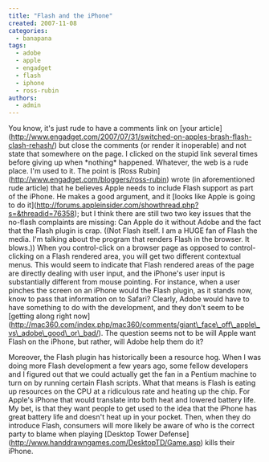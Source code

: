 ```yaml
---
title: "Flash and the iPhone"
created: 2007-11-08
categories: 
  - banapana
tags: 
  - adobe
  - apple
  - engadget
  - flash
  - iphone
  - ross-rubin
authors: 
  - admin
---
```


You know, it's just rude to have a comments link on \[your article\](http://www.engadget.com/2007/07/31/switched-on-apples-brash-flash-clash-rehash/) but close the comments (or render it inoperable) and not state that somewhere on the page. I clicked on the stupid link several times before giving up when \*nothing\* happened. Whatever, the web is a rude place. I'm used to it. The point is \[Ross Rubin\](http://www.engadget.com/bloggers/ross-rubin) wrote (in aforementioned rude article) that he believes Apple needs to include Flash support as part of the iPhone. He makes a good argument, and it \[looks like Apple is going to do it\](http://forums.appleinsider.com/showthread.php?s=&threadid=76358); but I think there are still two two key issues that the no-flash complaints are missing: Can Apple do it without Adobe and the fact that the Flash plugin is crap. ((Not Flash itself. I am a HUGE fan of Flash the media. I'm talking about the program that renders Flash in the browser. It blows.)) When you control-click on a browser page as opposed to control-clicking on a Flash rendered area, you will get two different contextual menus. This would seem to indicate that Flash rendered areas of the page are directly dealing with user input, and the iPhone's user input is substantially different from mouse pointing. For instance, when a user pinches the screen on an iPhone would the Flash plugin, as it stands now, know to pass that information on to Safari? Clearly, Adobe would have to have something to do with the development, and they don't seem to be \[getting along right now\](http://mac360.com/index.php/mac360/comments/giant\_face\_off\_apple\_vs\_adobe\_good\_or\_bad/). The question seems not to be will Apple want Flash on the iPhone, but rather, will Adobe help them do it?

Moreover, the Flash plugin has historically been a resource hog. When I was doing more Flash development a few years ago, some fellow developers and I figured out that we could actually get the fan in a Pentium machine to turn on by running certain Flash scripts. What that means is Flash is eating up resources on the CPU at a ridiculous rate and heating up the chip. For Apple's iPhone that would translate into both heat and lowered battery life. My bet, is that they want people to get used to the idea that the iPhone has great battery life and doesn't heat up in your pocket. Then, when they do introduce Flash, consumers will more likely be aware of who is the correct party to blame when playing \[Desktop Tower Defense\](http://www.handdrawngames.com/DesktopTD/Game.asp) kills their iPhone.
